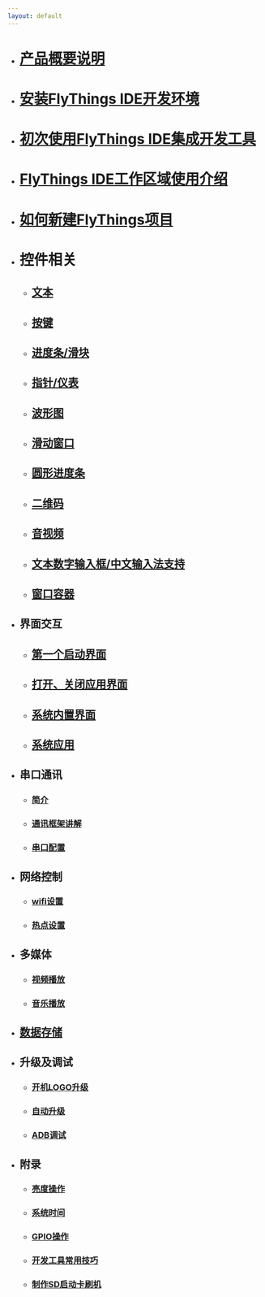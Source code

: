 ```yaml
---
layout: default
---
```



* # [产品概要说明](product_introduction)
* # [安装FlyThings IDE开发环境](download)
* # [初次使用FlyThings IDE集成开发工具](flythings_ide_snapshot#first_run)
* # [FlyThings IDE工作区域使用介绍](flythings_ide_layouot_introduce)
* # [如何新建FlyThings项目](new_flythings_project#new_flythings_project)
* # 控件相关  
  - ## [文本](textview)  
  - ## [按键](button)
  - ## [进度条/滑块](seekbar)
  - ## [指针/仪表](pointer)
  - ## [波形图](diagram)
  - ## [滑动窗口](slidewindow)
  - ## [圆形进度条](circlebar)
  - ## [二维码](qrcode)
  - ## [音视频](avideo)
  - ## [文本数字输入框/中文输入法支持](edittext)
  - ## [窗口容器](window)
* ## 界面交互  
  - ## [第一个启动界面](first_app)
  - ## [打开、关闭应用界面](open_close_app)
  - ## [系统内置界面](internal_app)
  - ## [系统应用](system_app)
* ## 串口通讯 
  - ### [简介](serial_introdoction)  
  - ### [通讯框架讲解](serial_framework)
  - ### [串口配置](serial_configuration)
* ## 网络控制  
  - ### [wifi设置](wifi)
  - ### [热点设置](wifi_ap)
* ## 多媒体  
  - ### [视频播放](video)
  - ### [音乐播放](audio)
* ## [数据存储](data)
* ## 升级及调试  
  - ### [开机LOGO升级](update_logo)
  - ### [自动升级](autoupgrade)
  - ### [ADB调试](adb_debug)
* ## 附录  
  - ### [亮度操作](brightness)
  - ### [系统时间](system_time)
  - ### [GPIO操作](gpio)
  - ### [开发工具常用技巧](editor_tip)
  - ### [制作SD启动卡刷机](sd_boot)
